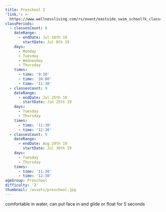 ```yaml
---
title: Preschool 2
'link,': >-
  https://www.wellnessliving.com/rs/event/eastside_swim_school?k_class=138826&k_class_tab=10914
classPeriods:
  - classesCount: 8
    dateRange:
      - endDate: Jul 18th 19
        startDate: Jul 8th 19
    days:
      - Monday
      - Tuesday
      - Wednesday
      - Thursday
    times:
      - time: '9:30'
      - time: '10:00'
      - time: '11:30'
  - classesCount: 9
    dateRange:
      - endDate: Jul 25th 19
        startDate: Jun 25th 19
    days:
      - Tuesday
      - Thursday
    times:
      - time: '11:30'
      - time: '12:30'
  - classesCount: 9
    dateRange:
      - endDate: Aug 29th 19
        startDate: Jul 30th 19
    days:
      - Tuesday
      - Thursday
    times:
      - time: '11:30'
      - time: '12:30'
ageGroup: Preschool
difficulty: '2'
thumbnail: /assets/preschool.jpg
---
```

comfortable in water, can put face in and glide or float  for 5 seconds
